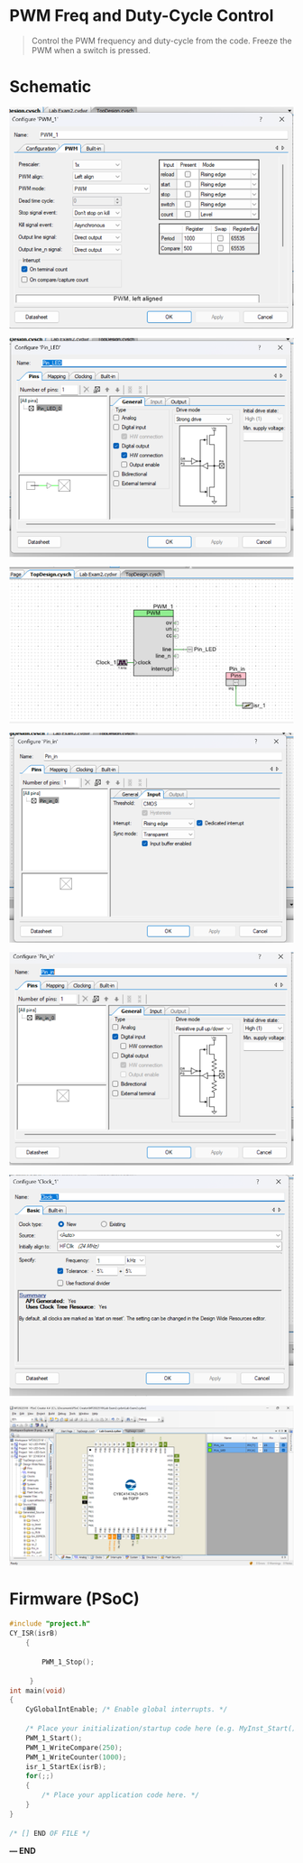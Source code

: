 # PWM Freq and Duty-Cycle Control

> Control the PWM frequency and duty-cycle from the code. Freeze the PWM when a switch is pressed.
> 

# Schematic

                                                                                                                                

![Untitled](PWM%20Freq%20and%20Duty-Cycle%20Control%20fffd051c359e817a818cc08ff958c686/Untitled.png)

![Untitled](PWM%20Freq%20and%20Duty-Cycle%20Control%20fffd051c359e817a818cc08ff958c686/Untitled%201.png)

![Untitled](PWM%20Freq%20and%20Duty-Cycle%20Control%20fffd051c359e817a818cc08ff958c686/Untitled%202.png)

![Untitled](PWM%20Freq%20and%20Duty-Cycle%20Control%20fffd051c359e817a818cc08ff958c686/Untitled%203.png)

![Untitled](PWM%20Freq%20and%20Duty-Cycle%20Control%20fffd051c359e817a818cc08ff958c686/Untitled%204.png)

![Untitled](PWM%20Freq%20and%20Duty-Cycle%20Control%20fffd051c359e817a818cc08ff958c686/Untitled%205.png)

![Untitled](PWM%20Freq%20and%20Duty-Cycle%20Control%20fffd051c359e817a818cc08ff958c686/Untitled%206.png)

# Firmware (PSoC)

```c
#include "project.h"
CY_ISR(isrB)
    {
       
        PWM_1_Stop();
        
     }
int main(void)
{
    CyGlobalIntEnable; /* Enable global interrupts. */

    /* Place your initialization/startup code here (e.g. MyInst_Start()) */
    PWM_1_Start();
    PWM_1_WriteCompare(250);
    PWM_1_WriteCounter(1000);
    isr_1_StartEx(isrB);
    for(;;)
    {
        /* Place your application code here. */
    }
}

/* [] END OF FILE */
```

**— END**
